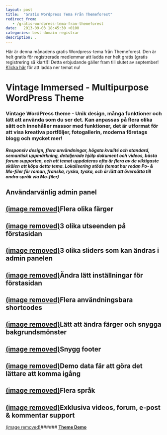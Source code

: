 ```yaml
---
layout: post
title:  "Gratis Wordpress Tema Från Themeforest"
redirect_from:
   - /gratis-wordpress-tema-fran-themeforest
date:   2013-09-03 18:45:30 +0100
categories: best domain registrar
description: .
---
```


Här är denna månadens gratis Wordpress-tema från Themeforest. Den är helt gratis för registrerade medlemmar att ladda ner helt gratis (gratis registrering så klart!)! Detta erbjudande gäller fram till slutet av september! [Klicka här](http://themeforest.net/item/vintage-immersed-multipurpose-wordpress-theme/2866563?WT.ac=free_file&WT.seg_1=free_file&WT.z_author=designthemes&ref=bigideaguy "Vintage Immersed - Multipurpose WordPress Theme ") för att ladda ner temat nu!

Vintage Immersed - Multipurpose WordPress Theme
===============================================

### Vintage WordPress theme - Unik design, många funktioner och lätt att använda som du ser det. Kan anpassas på flera olika sätt och innehåller massor med funktioner, det är utformat för att visa kreativa portföljer, fotogallerin, moderna företags blogg och mycket mer!

##### Responsiv design, flera användningar, högsta kvalité och standard, semantisk uppmärkning, detaljerade hjälp dokument och videos, bästa forum supporten, och att temat uppdateras ofta är flera av de viktigaste skälen att köpa detta tema. Lokalisering stöds (temat har redan Po- & Mo-filer för roman, franska, ryska, tyska, och är lätt att översätta till andra språk via Mo-filer)

Användarvänlig admin panel
--------------------------

 [(image removed)](http://markustenghamn.com/wp-content/uploads/2013/09/buddha-panel.jpg)Flera olika färger
------------------

 [(image removed)](http://markustenghamn.com/wp-content/uploads/2013/09/color-schemes.jpg)3 olika utseenden på förstasidan
--------------------------------

 [(image removed)](http://markustenghamn.com/wp-content/uploads/2013/09/hp-layouts.jpg)3 olika sliders som kan ändras i admin panelen
----------------------------------------------

 [(image removed)](http://markustenghamn.com/wp-content/uploads/2013/09/slider-options.jpg)Ändra lätt inställningar för förstasidan
----------------------------------------

 [(image removed)](http://markustenghamn.com/wp-content/uploads/2013/09/hp-settings.jpg)Flera användningsbara shortcodes
--------------------------------

 [(image removed)](http://markustenghamn.com/wp-content/uploads/2013/09/shortcodes.jpg)Lätt att ändra färger och snygga bakgrundsmönster
-------------------------------------------------

 [(image removed)](http://markustenghamn.com/wp-content/uploads/2013/09/patterns.jpg)Snygg footer
------------

 [(image removed)](http://markustenghamn.com/wp-content/uploads/2013/09/footer.jpg)Demo data fär att göra det lättare att komma igång
--------------------------------------------------

 [(image removed)](http://markustenghamn.com/wp-content/uploads/2013/09/dummy-data.jpg)Flera språk
-----------

 [(image removed)](http://markustenghamn.com/wp-content/uploads/2013/09/global.jpg)Exklusiva videos, forum, e-post & kommentar support
---------------------------------------------------

 [(image removed)](http://markustenghamn.com/wp-content/uploads/2013/09/support.jpg)###### **[Theme Demo](http://bit.ly/vintage_demo)**